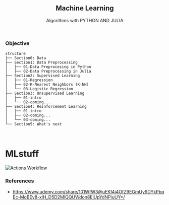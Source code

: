  <p align="center">

 </p>
 
 <h2 align="center"> Machine Learning</h2>

<p align="center"> Algorithms with PYTHON AND JULIA </p>
  


<br>

### Objective

```
structure 
├── Section0: Data
├── Section1: Data Preprocessing
│   ├── 01-Data Preprocesing in Python
│   ├── 02-Data Preprocessing in Julia
├── Section2: Supervised Learning
│   ├── 01-Regression
│   ├── 02-K-Nearest Neighbors (K-NN)
│   └── 03-Logistic Regression
├── Section3: Unsupervised Learning
│   ├── 01-intro
│   └── 02-coming... 
├── Section4: Reinforcement Learning
│   ├── 01-intro
│   ├── 02-coming...
│   └── 03-coming...
└── Section5: What's next
```

<br>

# MLstuff

[![Actions Workflow](https://github.com/nzeal/MLstuff/actions/workflows/actions.yaml/badge.svg)](https://github.com/nzeal/MLstuff/actions/workflows/actions.yaml)

### References
- https://www.udemy.com/share/101WfW3@uEKf4i4OfZ9EGmUy9DYkPbqEc-MoBEy8-xIH_D5D2MlQQUWdon8EiUpYdNPiuUY=/
